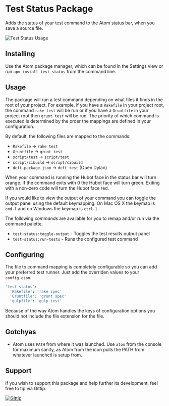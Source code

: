 # Test Status Package

Adds the status of your test command to the Atom status bar, when you save a
source file.

![Test Status Usage](https://raw.github.com/tombell/test-status/master/screenshots/atom-test-status.gif)

## Installing

Use the Atom package manager, which can be found in the Settings view or run
`apm install test-status` from the command line.

## Usage

The package will run a test command depending on what files it finds in the root
of your project. For example, if you have a `Rakefile` in your project root, the
command `rake test` will be run or if you have a `Gruntfile` in your project
root then `grunt test` will be run. The priority of which command is executed is
determined by the order the mappings are defined in your configuration.

By default, the following files are mapped to the commands:

  * `Rakefile` &rarr; `rake test`
  * `Gruntfile` &rarr; `grunt test`
  * `script/test` &rarr; `script/test`
  * `script/cibuild` &rarr; `script/cibuild`
  * `deft-package.json` &rarr; `deft test` (Open Dylan)

When your command is running the Hubot face in the status bar will turn orange.
If the command exits with 0 the Hubot face will turn green. Exiting with a
non-zero code will turn the Hubot face red.

If you would like to view the output of your command you can toggle the output
panel using the default keymapping. On Mac OS X the keymap is `cmd-l` and on
Windows the keymap is `ctrl-l`.

The following _commands_ are available for you to remap and/or run via the
command palette.

* `test-status:toggle-output` - Toggles the test results output panel
* `test-status:run-tests` - Runs the configured test command

## Configuring

The file to command mapping is completely configurable so you can add your
preferred test runner. Just add the overriden values to your `config.cson`.

```coffeescript
'test-status':
  'Rakefile': 'rake spec'
  'Gruntfile': 'grunt spec'
  'gulpfile': 'gulp test'
```

Because of the way Atom handles the keys of configuration options you should not
include the file extension for the file.

## Gotchyas

* Atom uses `PATH` from where it was launched. Use `atom` from the console for maximum sanity, as Atom from the icon pulls the PATH from whatever launchctl is setup from.

## Support

If you wish to support this package and help further its development, feel free
to tip via Gittip.

[![Gittip](http://img.shields.io/gittip/tombell.png)](https://www.gittip.com/tombell/)
